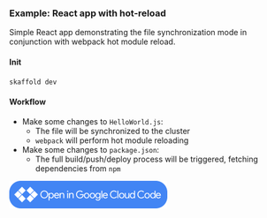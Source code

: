 ### Example: React app with hot-reload

Simple React app demonstrating the file synchronization mode in conjunction with webpack hot module reload.

#### Init

```bash
skaffold dev
```

#### Workflow

* Make some changes to `HelloWorld.js`:
    * The file will be synchronized to the cluster
    * `webpack` will perform hot module reloading
* Make some changes to `package.json`:
    * The full build/push/deploy process will be triggered, fetching dependencies from `npm`

<a href="vscode://googlecloudtools.cloudcode/shell?repo=https://github.com/GoogleContainerTools/skaffold.git&subpath=/examples/react-reload"><img width="286" height="50" src="/docs/static/images/open-cloud-code.png"></a>
